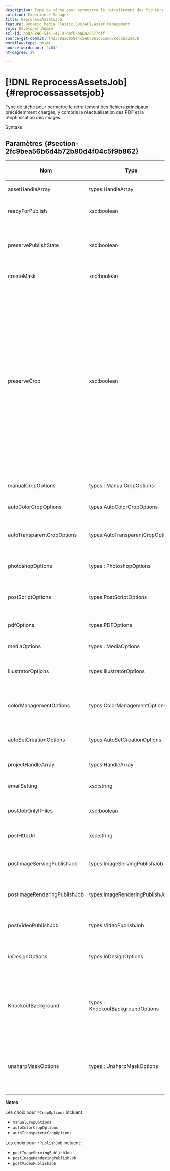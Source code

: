 ```yaml
---
description: Type de tâche pour permettre le retraitement des fichiers principaux précédemment chargés, y compris la réactualisation des PDF et la réoptimisation des images.
solution: Experience Manager
title: ReprocessAssetsJob
feature: Dynamic Media Classic,SDK/API,Asset Management
role: Developer,Admin
exl-id: b6078246-54e1-4119-b4f8-ba6a28577cff
source-git-commit: f42378a20b58e4c5ebc961c6526d7cecabc2ae38
workflow-type: tm+mt
source-wordcount: '464'
ht-degree: 2%

---
```


# [!DNL ReprocessAssetsJob]{#reprocessassetsjob}

Type de tâche pour permettre le retraitement des fichiers principaux précédemment chargés, y compris la réactualisation des PDF et la réoptimisation des images.

Syntaxe

## Paramètres {#section-2fc9bea56b6d4b72b80d4f04c5f9b862}

<table id="table_04100BB8ABD84EF68B0A7CE3AD946414"> 
 <thead> 
  <tr> 
   <th colname="col1" class="entry"> <p>Nom </p> </th> 
   <th colname="col2" class="entry"> <p>Type </p> </th> 
   <th colname="col3" class="entry"> <p>Description </p> </th> 
  </tr> 
 </thead>
 <tbody> 
  <tr> 
   <td colname="col1"> <p><span class="codeph"> <span class="varname"> assetHandleArray</span> </span> </p> </td> 
   <td colname="col2"> <p><span class="codeph"> types:HandleArray</span> </p> </td> 
   <td colname="col3"> <p>Poignée de ressource. </p> </td> 
  </tr> 
  <tr> 
   <td colname="col1"> <p><span class="codeph"> <span class="varname"> readyForPublish</span> </span> </p> </td> 
   <td colname="col2"> <p><span class="codeph"> xsd:boolean</span> </p> </td> 
   <td colname="col3"> <p>Si les fichiers sont marqués comme prêts pour la publication. </p> </td> 
  </tr> 
  <tr> 
   <td colname="col1"> <p><span class="codeph"> <span class="varname"> preservePublishState</span> </span> </p> </td> 
   <td colname="col2"> <p><span class="codeph"> xsd:boolean</span> </p> </td> 
   <td colname="col3"> <p>Contrôle si l’état de publication d’une ressource existante est conservé lors du remplacement. Si elle n’est pas définie, le paramètre par défaut de l’entreprise est utilisé. </p> </td> 
  </tr> 
  <tr> 
   <td colname="col1"> <p><span class="codeph"> <span class="varname"> createMask</span> </span> </p> </td> 
   <td colname="col2"> <p><span class="codeph"> xsd:boolean</span> </p> </td> 
   <td colname="col3"> <p>Créer ou non un masque. </p> </td> 
  </tr> 
  <tr> 
   <td colname="col1"> <p><span class="codeph"> <span class="varname"> preserveCrop</span> </span> </p> </td> 
   <td colname="col2"> <p><span class="codeph"> xsd:boolean</span> </p> </td> 
   <td colname="col3"> <p>Contrôle la conservation de toute définition de recadrage existante. Vrai par défaut.</p> <p>Si vous fournissez le paramètre manualCropOptions et les valeurs correspondantes, les nouvelles valeurs (à l’exception de 0,0,0,0) sont appliquées à la ressource, quelle que soit la valeur preserveCrop .</p><p>Si vous ne fournissez pas <i>not</i> le paramètre manualCropOptions, la valeur de preserveCrop est conservée. Et, en cas de valeur true, les valeurs preserveCrop existantes sont conservées ; en cas de valeur false, les valeurs preserveCrop sont supprimées.</p><p>Par exemple :</p><p><p>&lt;preserveCrop&gt;false&lt;/preserveCrop&gt;<br />&lt;manualCropOptions&gt;<br />   &lt;left&gt;190&lt;/left&gt;<br />   &lt;right&gt;310&lt;/right&gt;<br />   &lt;top&gt;160&lt;/top&gt;<br />   &lt;bottom&gt;120&lt;/bottom&gt;<br />&lt;/manualCropOptions&gt;</p> </td> 
  </tr> 
  <tr> 
   <td colname="col1"> <p><span class="codeph"> <span class="varname"> manualCropOptions</span> </span> </p> </td> 
   <td colname="col2"> <p><span class="codeph"> types : ManualCropOptions</span> </p> </td> 
   <td colname="col3"> <p>Options de recadrage manuel. </p> </td> 
  </tr> 
  <tr> 
   <td colname="col1"> <p><span class="codeph"> <span class="varname"> autoColorCropOptions</span> </span> </p> </td> 
   <td colname="col2"> <p><span class="codeph"> types:AutoColorCropOptions</span> </p> </td> 
   <td colname="col3"> <p>Options de recadrage automatique des images en fonction de la couleur. </p> </td> 
  </tr> 
  <tr> 
   <td colname="col1"> <p><span class="codeph"> <span class="varname"> autoTransparentCropOptions</span> </span> </p> </td> 
   <td colname="col2"> <p><span class="codeph"> types:AutoTransparentCropOptions</span> </p> </td> 
   <td colname="col3"> <p>Supprime l’espace blanc des bords des images, en fonction de la transparence. </p> </td> 
  </tr> 
  <tr> 
   <td colname="col1"> <p><span class="codeph"> <span class="varname"> photoshopOptions</span> </span> </p> </td> 
   <td colname="col2"> <p><span class="codeph"> types : PhotoshopOptions</span> </p> </td> 
   <td colname="col3"> <p>Options de téléchargement des fichiers Photoshop vers le serveur d’images. </p> </td> 
  </tr> 
  <tr> 
   <td colname="col1"> <p><span class="codeph"> <span class="varname"> postScriptOptions</span> </span> </p> </td> 
   <td colname="col2"> <p><span class="codeph"> types:PostScriptOptions</span> </p> </td> 
   <td colname="col3"> <p>Options de téléchargement des fichiers PostScript vers le serveur d’images. </p> </td> 
  </tr> 
  <tr> 
   <td colname="col1"> <p><span class="codeph"> <span class="varname"> pdfOptions</span> </span> </p> </td> 
   <td colname="col2"> <p><span class="codeph"> types:PDFOptions</span> </p> </td> 
   <td colname="col3"> <p>Options de téléchargement de fichiers de PDF vers le serveur d’images. </p> </td> 
  </tr> 
  <tr> 
   <td colname="col1"> <p><span class="codeph"> <span class="varname"> mediaOptions</span> </span> </p> </td> 
   <td colname="col2"> <p><span class="codeph"> types : MediaOptions</span> </p> </td> 
   <td colname="col3"> <p>Options de fichier multimédia A/V. </p> </td> 
  </tr> 
  <tr> 
   <td colname="col1"> <p><span class="codeph"> <span class="varname"> illustratorOptions</span> </span> </p> </td> 
   <td colname="col2"> <p><span class="codeph"> types:IllustratorOptions</span> </p> </td> 
   <td colname="col3"> <p>Options de téléchargement des fichiers Illustrator vers le serveur d’images. </p> </td> 
  </tr> 
  <tr> 
   <td colname="col1"> <p><span class="codeph"> <span class="varname"> colorManagementOptions</span> </span> </p> </td> 
   <td colname="col2"> <p><span class="codeph"> types:ColorManagementOptions</span> </p> </td> 
   <td colname="col3"> <p>Options que vous pouvez spécifier lors d’un téléchargement. La visionneuse affecte la manière dont la couleur est gérée pour le chargement. </p> </td> 
  </tr> 
  <tr> 
   <td colname="col1"> <p><span class="codeph"> <span class="varname"> autoSetCreationOptions</span> </span> </p> </td> 
   <td colname="col2"> <p><span class="codeph"> types:AutoSetCreationOptions</span> </p> </td> 
   <td colname="col3"> <p>Tableau de scripts de génération automatique de visionneuses à appliquer aux fichiers chargés. </p> </td> 
  </tr> 
  <tr> 
   <td colname="col1"> <p><span class="codeph"> <span class="varname"> projectHandleArray</span> </span> </p> </td> 
   <td colname="col2"> <p><span class="codeph"> types:HandleArray</span> </p> </td> 
   <td colname="col3"> <p>Tableau de projets gérés. </p> </td> 
  </tr> 
  <tr> 
   <td colname="col1"> <p><span class="codeph"> <span class="varname"> emailSetting</span> </span> </p> </td> 
   <td colname="col2"> <p><span class="codeph"> xsd:string</span> </p> </td> 
   <td colname="col3"> <p>Options des paramètres de courrier électronique. </p> </td> 
  </tr> 
  <tr> 
   <td colname="col1"> <p><span class="codeph"> <span class="varname"> postJobOnlyIfFiles</span> </span> </p> </td> 
   <td colname="col2"> <p><span class="codeph"> xsd:boolean</span> </p> </td> 
   <td colname="col3"> <p>Indique s’il faut charger uniquement des fichiers. </p> </td> 
  </tr> 
  <tr> 
   <td colname="col1"> <p><span class="codeph"> <span class="varname"> postHttpUrl</span> </span> </p> </td> 
   <td colname="col2"> <p><span class="codeph"> xsd:string</span> </p> </td> 
   <td colname="col3"> <p>URL de l’emplacement de téléchargement du fichier. </p> </td> 
  </tr> 
  <tr> 
   <td colname="col1"> <p><span class="codeph"> <span class="varname"> postImageServingPublishJob</span> </span> </p> </td> 
   <td colname="col2"> <p><span class="codeph"> types:ImageServingPublishJob</span> </p> </td> 
   <td colname="col3"> <p>Détails de la tâche pour une tâche de publication de diffusion d’image à exécuter une fois le transfert terminé. </p> </td> 
  </tr> 
  <tr> 
   <td colname="col1"> <p><span class="codeph"> <span class="varname"> postImageRenderingPublishJob</span> </span> </p> </td> 
   <td colname="col2"> <p><span class="codeph"> types:ImageRenderingPublishJob</span> </p> </td> 
   <td colname="col3"> <p>Détails de la tâche pour une tâche de publication de rendu d’image à exécuter une fois le transfert terminé. </p> </td> 
  </tr> 
  <tr> 
   <td colname="col1"> <p><span class="codeph"> <span class="varname"> postVideoPublishJob</span> </span> </p> </td> 
   <td colname="col2"> <p><span class="codeph"> types:VideoPublishJob</span> </p> </td> 
   <td colname="col3"> <p>Détails de la tâche pour une tâche de publication vidéo à exécuter une fois le transfert terminé. </p> </td> 
  </tr> 
  <tr> 
   <td colname="col1"> <p><span class="codeph"> <span class="varname"> inDesignOptions</span> </span> </p> </td> 
   <td colname="col2"> <p><span class="codeph"> types:InDesignOptions</span> </p> </td> 
   <td colname="col3"> <p>Options de téléchargement des fichiers d’InDesign vers le serveur d’images. </p> </td> 
  </tr> 
  <tr> 
   <td colname="col1"> <p><span class="codeph"> <span class="varname"> KnockoutBackground</span> </span> </p> </td> 
   <td colname="col2"> <p><span class="codeph"> types : KnockoutBackgroundOptions</span> </p> </td> 
   <td colname="col3"> <p>Masquez l’arrière-plan des images sélectionnées. Vous pouvez ainsi les superposer dans d’autres calques avec une transparence en dehors de l’objet. </p> <p>Facultatif. </p> <p>Voir<a href="../../types/c-data-types/r-knockout-background-options.md#reference-9196371848964d91842b337640791c9c" format="dita" scope="local"> KnockoutBackgroundOptions</a> </p> </td> 
  </tr> 
  <tr> 
   <td colname="col1"> <p><span class="codeph"> <span class="varname"> unsharpMaskOptions</span> </span> </p> </td> 
   <td colname="col2"> <p><span class="codeph"> types : UnsharpMaskOptions</span> </p> </td> 
   <td colname="col3"> <p>Options permettant de contrôler les paramètres de masquage flou lors de la création d’un fichier TIF pyramid optimisé. Utilisez ces paramètres pour améliorer la netteté de l’image. </p> <p>Voir <a href="https://experienceleague.adobe.com/docs/dynamic-media-developer-resources/image-production-api/data-types/r-unsharp-mask-options.html?lang=fr"> UnsharpMaskOptions</a>. </p> </td> 
  </tr> 
 </tbody> 
</table>

**Notes**

Les choix pour `*CropOptions` incluent :

* `manualCropOptions`
* `autoColorCropOptions`
* `autoTransparentCropOptions`

Les choix pour `*PublishJob` incluent :

* `postImageServingPublishJob`
* `postImageRenderingPublishJob`
* `postVideoPublishJob`
